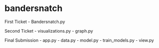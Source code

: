 # bandersnatch
First Ticket - Bandersnatch.py





Second Ticket - visualizations.py - graph.py





Final Submission - app.py - data.py - model.py - train_models.py - view.py
